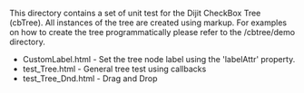 This directory contains a set of unit test for the Dijit CheckBox Tree (cbTree).
All instances of the tree are created using markup. For examples on how to create
the tree programmatically please refer to the /cbtree/demo directory.

* CustomLabel.html    - Set the tree node label using the 'labelAttr' property.
* test_Tree.html      - General tree test using callbacks
* test_Tree_Dnd.html  - Drag and Drop
